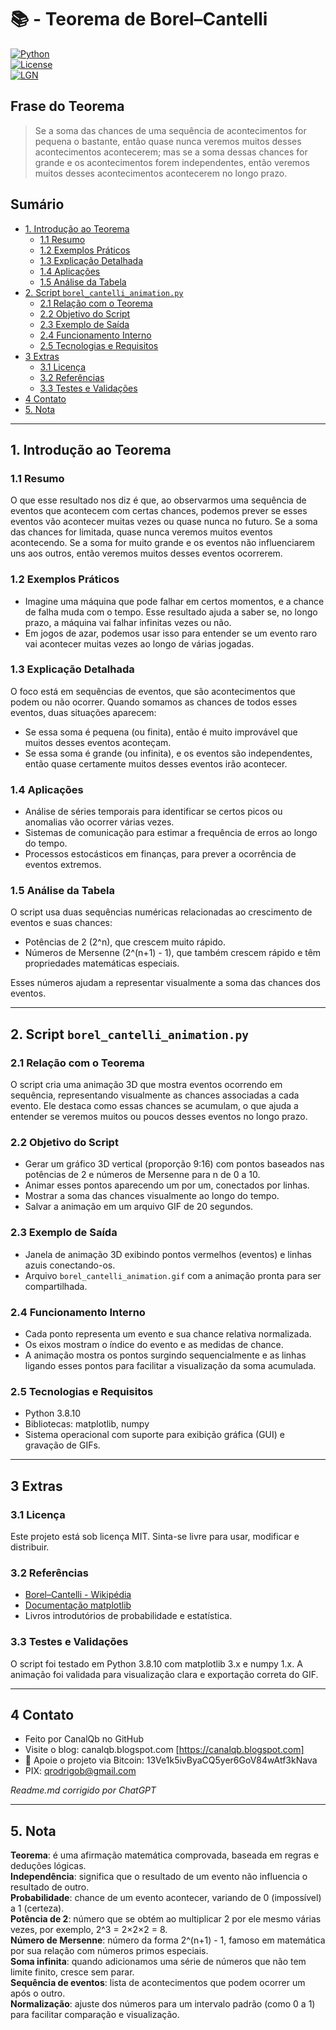 # 📚 - Teorema de Borel–Cantelli  
[![Python](https://img.shields.io/badge/Python-3.7%2B-blue.svg)](https://www.python.org/)  
[![License](https://img.shields.io/badge/license-MIT-green)](LICENSE)  
[![LGN](https://img.shields.io/badge/Teorema-Borel–Cantelli-ff69b4.svg)](https://pt.wikipedia.org/wiki/Teorema_de_Borel-Cantelli)

## Frase do Teorema

> Se a soma das chances de uma sequência de acontecimentos for pequena o bastante, então quase nunca veremos muitos desses acontecimentos acontecerem; mas se a soma dessas chances for grande e os acontecimentos forem independentes, então veremos muitos desses acontecimentos acontecerem no longo prazo.

## Sumário

* [1. Introdução ao Teorema](#1-introdução-ao-teorema)  
  * [1.1 Resumo](#11-resumo)  
  * [1.2 Exemplos Práticos](#12-exemplos-práticos)  
  * [1.3 Explicação Detalhada](#13-explicação-detalhada)  
  * [1.4 Aplicações](#14-aplicações)  
  * [1.5 Análise da Tabela](#15-análise-da-tabela)  
* [2. Script `borel_cantelli_animation.py`](#2-script-borel_cantelli_animationpy)  
  * [2.1 Relação com o Teorema](#21-relação-com-o-teorema)  
  * [2.2 Objetivo do Script](#22-objetivo-do-script)  
  * [2.3 Exemplo de Saída](#23-exemplo-de-saída)  
  * [2.4 Funcionamento Interno](#24-funcionamento-interno)  
  * [2.5 Tecnologias e Requisitos](#25-tecnologias-e-requisitos)  
* [3 Extras](#3-extras)  
  * [3.1 Licença](#31-licença)  
  * [3.2 Referências](#32-referencias)  
  * [3.3 Testes e Validações](#33-testes-e-validações)  
* [4 Contato](#4-contato)  
* [5. Nota](#5-nota)  

---

## 1. Introdução ao Teorema

### 1.1 Resumo

O que esse resultado nos diz é que, ao observarmos uma sequência de eventos que acontecem com certas chances, podemos prever se esses eventos vão acontecer muitas vezes ou quase nunca no futuro. Se a soma das chances for limitada, quase nunca veremos muitos eventos acontecendo. Se a soma for muito grande e os eventos não influenciarem uns aos outros, então veremos muitos desses eventos ocorrerem.

### 1.2 Exemplos Práticos

- Imagine uma máquina que pode falhar em certos momentos, e a chance de falha muda com o tempo. Esse resultado ajuda a saber se, no longo prazo, a máquina vai falhar infinitas vezes ou não.  
- Em jogos de azar, podemos usar isso para entender se um evento raro vai acontecer muitas vezes ao longo de várias jogadas.

### 1.3 Explicação Detalhada

O foco está em sequências de eventos, que são acontecimentos que podem ou não ocorrer. Quando somamos as chances de todos esses eventos, duas situações aparecem:  

- Se essa soma é pequena (ou finita), então é muito improvável que muitos desses eventos aconteçam.  
- Se essa soma é grande (ou infinita), e os eventos são independentes, então quase certamente muitos desses eventos irão acontecer.

### 1.4 Aplicações

- Análise de séries temporais para identificar se certos picos ou anomalias vão ocorrer várias vezes.  
- Sistemas de comunicação para estimar a frequência de erros ao longo do tempo.  
- Processos estocásticos em finanças, para prever a ocorrência de eventos extremos.

### 1.5 Análise da Tabela

O script usa duas sequências numéricas relacionadas ao crescimento de eventos e suas chances:  

- Potências de 2 (2^n), que crescem muito rápido.  
- Números de Mersenne (2^(n+1) - 1), que também crescem rápido e têm propriedades matemáticas especiais.  

Esses números ajudam a representar visualmente a soma das chances dos eventos.

---

## 2. Script `borel_cantelli_animation.py`

### 2.1 Relação com o Teorema

O script cria uma animação 3D que mostra eventos ocorrendo em sequência, representando visualmente as chances associadas a cada evento. Ele destaca como essas chances se acumulam, o que ajuda a entender se veremos muitos ou poucos desses eventos no longo prazo.

### 2.2 Objetivo do Script

- Gerar um gráfico 3D vertical (proporção 9:16) com pontos baseados nas potências de 2 e números de Mersenne para n de 0 a 10.  
- Animar esses pontos aparecendo um por um, conectados por linhas.  
- Mostrar a soma das chances visualmente ao longo do tempo.  
- Salvar a animação em um arquivo GIF de 20 segundos.

### 2.3 Exemplo de Saída

- Janela de animação 3D exibindo pontos vermelhos (eventos) e linhas azuis conectando-os.  
- Arquivo `borel_cantelli_animation.gif` com a animação pronta para ser compartilhada.

### 2.4 Funcionamento Interno

- Cada ponto representa um evento e sua chance relativa normalizada.  
- Os eixos mostram o índice do evento e as medidas de chance.  
- A animação mostra os pontos surgindo sequencialmente e as linhas ligando esses pontos para facilitar a visualização da soma acumulada.

### 2.5 Tecnologias e Requisitos

- Python 3.8.10  
- Bibliotecas: matplotlib, numpy  
- Sistema operacional com suporte para exibição gráfica (GUI) e gravação de GIFs.

---

## 3 Extras

### 3.1 Licença

Este projeto está sob licença MIT. Sinta-se livre para usar, modificar e distribuir.

### 3.2 Referências

- [Borel–Cantelli - Wikipédia](https://pt.wikipedia.org/wiki/Teorema_de_Borel-Cantelli)  
- [Documentação matplotlib](https://matplotlib.org/stable/index.html)  
- Livros introdutórios de probabilidade e estatística.

### 3.3 Testes e Validações

O script foi testado em Python 3.8.10 com matplotlib 3.x e numpy 1.x. A animação foi validada para visualização clara e exportação correta do GIF.

---

## 4 Contato

* Feito por CanalQb no GitHub  
* Visite o blog: canalqb.blogspot.com [https://canalqb.blogspot.com]  
* 💸 Apoie o projeto via Bitcoin: 13Ve1k5ivByaCQ5yer6GoV84wAtf3kNava  
* PIX: [qrodrigob@gmail.com](mailto:qrodrigob@gmail.com)  

*Readme.md corrigido por ChatGPT*

---

## 5. Nota

**Teorema**: é uma afirmação matemática comprovada, baseada em regras e deduções lógicas.  
**Independência**: significa que o resultado de um evento não influencia o resultado de outro.  
**Probabilidade**: chance de um evento acontecer, variando de 0 (impossível) a 1 (certeza).  
**Potência de 2**: número que se obtém ao multiplicar 2 por ele mesmo várias vezes, por exemplo, 2^3 = 2×2×2 = 8.  
**Número de Mersenne**: número da forma 2^(n+1) - 1, famoso em matemática por sua relação com números primos especiais.  
**Soma infinita**: quando adicionamos uma série de números que não tem limite finito, cresce sem parar.  
**Sequência de eventos**: lista de acontecimentos que podem ocorrer um após o outro.  
**Normalização**: ajuste dos números para um intervalo padrão (como 0 a 1) para facilitar comparação e visualização.
